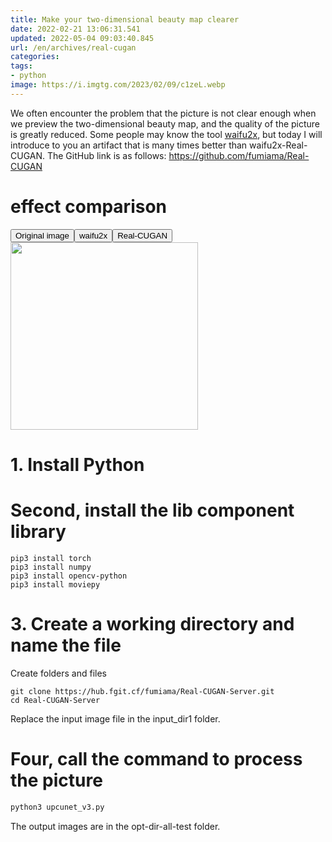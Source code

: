 ```yaml
---
title: Make your two-dimensional beauty map clearer
date: 2022-02-21 13:06:31.541
updated: 2022-05-04 09:03:40.845
url: /en/archives/real-cugan
categories:
tags:
- python
image: https://i.imgtg.com/2023/02/09/c1zeL.webp
---
```


We often encounter the problem that the picture is not clear enough when we preview the two-dimensional beauty map, and the quality of the picture is greatly reduced. Some people may know the tool [waifu2x](http://waifu2x.udp.jp/), but today I will introduce to you an artifact that is many times better than waifu2x-Real-CUGAN.
The GitHub link is as follows: https://github.com/fumiama/Real-CUGAN

# effect comparison
<button onclick="document.querySelector('#pic').src='https://img.gejiba.com/images/17baca4ad88182932fc76a90ae3b021a.jpg'">Original image</button><button onclick="document.querySelector ('#pic').src='https://img.gejiba.com/images/3f2dfbcbdafd20ba77699c1c2d95d520.jpg'">waifu2x</button><button onclick="document.querySelector('#pic').src= 'https://img.gejiba.com/images/8f76fd4c566a873a669b3fe445bcf490.jpg'">Real-CUGAN</button>
<img id="pic" style="width:300px" src="https://img.gejiba.com/images/17baca4ad88182932fc76a90ae3b021a.jpg" />
# 1. Install Python
# Second, install the lib component library
````
pip3 install torch
pip3 install numpy
pip3 install opencv-python
pip3 install moviepy
````
# 3. Create a working directory and name the file
Create folders and files
````
git clone https://hub.fgit.cf/fumiama/Real-CUGAN-Server.git
cd Real-CUGAN-Server
````
Replace the input image file in the input_dir1 folder.
# Four, call the command to process the picture
````python
python3 upcunet_v3.py
````
The output images are in the opt-dir-all-test folder.
